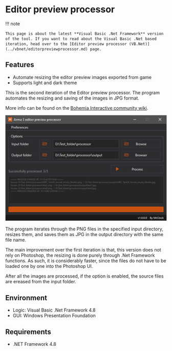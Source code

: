 # Editor preview processor

!!! note
	
	This page is about the latest **Visual Basic .Net Framework** version of the tool. If you want to read about the Visual Basic .Net based iteration, head over to the [Editor preview processor (VB.Net)](../vbnet/editorpreviewprocessor.md) page.

## Features

* Automate resizing the editor preview images exported from game
* Supports light and dark theme

This is the second iteration of the Editor preview processor. The program automates the resizing and saving of the images in JPG format.

More info can be found on the  [Bohemia Interactive community wiki](https://community.bistudio.com/wiki/Eden_Editor:_Configuring_Asset_Previews).

![](img/image_2_1.png)

The program iterates through the PNG files in the specified input directory, resizes them, and saves them as JPG in the output directory with the same file name.

The main improvement over the first iteration is that, this version does not rely on Photoshop, the resizing is done purely through .Net Framework functions. As such, it is considerably faster, since the files do not have to be loaded one by one into the Photoshop UI.

After all the images are processed, if the option is enabled, the source files are ereased from the input folder.

## Environment

* Logic:  Visual Basic .Net Framework 4.8
* GUI:    Windows Presentation Foundation

## Requirements

* .NET Framework 4.8